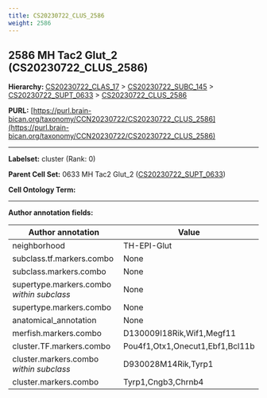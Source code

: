 ```yaml
---
title: CS20230722_CLUS_2586
weight: 2586
---
```

## 2586 MH Tac2 Glut_2 (CS20230722_CLUS_2586)
<b>Hierarchy: </b>
[CS20230722_CLAS_17](../CS20230722_CLAS_17) >
[CS20230722_SUBC_145](../CS20230722_SUBC_145) >
[CS20230722_SUPT_0633](../CS20230722_SUPT_0633) >
[CS20230722_CLUS_2586](../CS20230722_CLUS_2586)

**PURL:** [https://purl.brain-bican.org/taxonomy/CCN20230722/CS20230722_CLUS_2586](https://purl.brain-bican.org/taxonomy/CCN20230722/CS20230722_CLUS_2586)

---


**Labelset:** cluster (Rank: 0)

**Parent Cell Set:** 0633 MH Tac2 Glut_2 ([CS20230722_SUPT_0633](../CS20230722_SUPT_0633))



**Cell Ontology Term:** 

[MARKER GENES.]: #


---

[TRANSFERRED ANNOTATIONS.]: #


[AUTHOR ANNOTATION FIELDS.]: #


**Author annotation fields:**

| Author annotation | Value |
|-------------------|-------|
|neighborhood|TH-EPI-Glut|
|subclass.tf.markers.combo|None|
|subclass.markers.combo|None|
|supertype.markers.combo _within subclass_|None|
|supertype.markers.combo|None|
|anatomical_annotation|None|
|merfish.markers.combo|D130009I18Rik,Wif1,Megf11|
|cluster.TF.markers.combo|Pou4f1,Otx1,Onecut1,Ebf1,Bcl11b|
|cluster.markers.combo _within subclass_|D930028M14Rik,Tyrp1|
|cluster.markers.combo|Tyrp1,Cngb3,Chrnb4|
